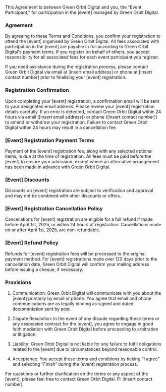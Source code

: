 <!-- Unsupported block type: divider -->

This Agreement is between Green Orbit Digital and you, the “Event Participant,” for participation in the [event] managed by Green Orbit Digital.

### Agreement

By agreeing to these Terms and Conditions, you confirm your registration to attend the [event] organised by Green Orbit Digital. All fees associated with participation in the [event] are payable in full according to Green Orbit Digital's payment terms. If you register on behalf of others, you accept responsibility for all associated fees for each event participant you register.

If you need assistance during the registration process, please contact Green Orbit Digital via email at [insert email address] or phone at [insert contact number] prior to finalising your [event] registration.

### Registration Confirmation

Upon completing your [event] registration, a confirmation email will be sent to your designated email address. Please review your [event] registration details carefully. If an error is detected, contact Green Orbit Digital within 24 hours via email ([insert email address]) or phone ([insert contact number]) to amend or withdraw your registration. Failure to contact Green Orbit Digital within 24 hours may result in a cancellation fee.

### [Event] Registration Payment Terms

Payment of the [event] registration fee, along with any selected optional items, is due at the time of registration. All fees must be paid before the [event] to ensure your admission, except where an alternative arrangement has been made in advance with Green Orbit Digital.

### [Event] Discounts

Discounts on [event] registration are subject to verification and approval and may not be combined with other discounts or offers.

### [Event] Registration Cancellation Policy

Cancellations for [event] registration are eligible for a full refund if made before April 1st, 2025, or within 24 hours of registration. Cancellations made on or after April 1st, 2025, are non-refundable.

### [Event] Refund Policy

Refunds for [event] registration fees will be processed to the original payment method. For [event] registrations made over 120 days prior to the cancellation date, Green Orbit Digital will confirm your mailing address before issuing a cheque, if necessary.

### Provisions

1. Communication: Green Orbit Digital will communicate with you about the [event] primarily by email or phone. You agree that email and phone communications are as legally binding as signed and dated documentation sent by post.

1. Dispute Resolution: In the event of any dispute regarding these terms or any associated contract for the [event], you agree to engage in good faith mediation with Green Orbit Digital before proceeding to arbitration or litigation.

1. Liability: Green Orbit Digital is not liable for any failure to fulfil obligations related to the [event] due to circumstances beyond reasonable control.

1. Acceptance: You accept these terms and conditions by ticking “I agree” and selecting “Finish” during the [event] registration process.

For questions or further clarification on the terms or any aspect of the [event], please feel free to contact Green Orbit Digital.
P: [insert contact number]